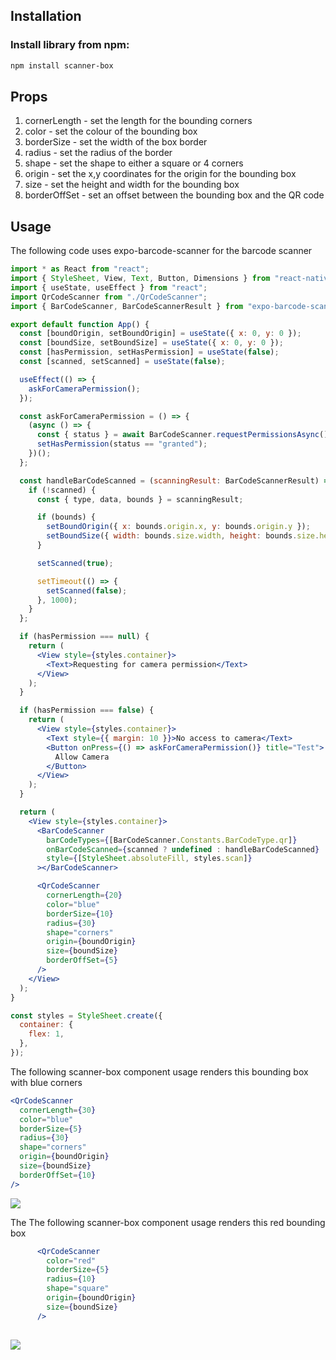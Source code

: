 ## Installation

### Install library from npm:

```bash
npm install scanner-box
```

## Props

1. cornerLength - set the length for the bounding corners
2. color - set the colour of the bounding box
3. borderSize - set the width of the box border
4. radius - set the radius of the border
5. shape - set the shape to either a square or 4 corners
6. origin - set the x,y coordinates for the origin for the bounding box
7. size - set the height and width for the bounding box
8. borderOffSet - set an offset between the bounding box and the QR code

## Usage

The following code uses expo-barcode-scanner for the barcode scanner

```jsx
import * as React from "react";
import { StyleSheet, View, Text, Button, Dimensions } from "react-native";
import { useState, useEffect } from "react";
import QrCodeScanner from "./QrCodeScanner";
import { BarCodeScanner, BarCodeScannerResult } from "expo-barcode-scanner";

export default function App() {
  const [boundOrigin, setBoundOrigin] = useState({ x: 0, y: 0 });
  const [boundSize, setBoundSize] = useState({ x: 0, y: 0 });
  const [hasPermission, setHasPermission] = useState(false);
  const [scanned, setScanned] = useState(false);

  useEffect(() => {
    askForCameraPermission();
  });

  const askForCameraPermission = () => {
    (async () => {
      const { status } = await BarCodeScanner.requestPermissionsAsync();
      setHasPermission(status == "granted");
    })();
  };

  const handleBarCodeScanned = (scanningResult: BarCodeScannerResult) => {
    if (!scanned) {
      const { type, data, bounds } = scanningResult;

      if (bounds) {
        setBoundOrigin({ x: bounds.origin.x, y: bounds.origin.y });
        setBoundSize({ width: bounds.size.width, height: bounds.size.height });
      }

      setScanned(true);

      setTimeout(() => {
        setScanned(false);
      }, 1000);
    }
  };

  if (hasPermission === null) {
    return (
      <View style={styles.container}>
        <Text>Requesting for camera permission</Text>
      </View>
    );
  }

  if (hasPermission === false) {
    return (
      <View style={styles.container}>
        <Text style={{ margin: 10 }}>No access to camera</Text>
        <Button onPress={() => askForCameraPermission()} title="Test">
          Allow Camera
        </Button>
      </View>
    );
  }

  return (
    <View style={styles.container}>
      <BarCodeScanner
        barCodeTypes={[BarCodeScanner.Constants.BarCodeType.qr]}
        onBarCodeScanned={scanned ? undefined : handleBarCodeScanned}
        style={[StyleSheet.absoluteFill, styles.scan]}
      ></BarCodeScanner>

      <QrCodeScanner
        cornerLength={20}
        color="blue"
        borderSize={10}
        radius={30}
        shape="corners"
        origin={boundOrigin}
        size={boundSize}
        borderOffSet={5}
      />
    </View>
  );
}

const styles = StyleSheet.create({
  container: {
    flex: 1,
  },
});
```

The following scanner-box component usage renders this bounding box with blue corners

````jsx
<QrCodeScanner
  cornerLength={30}
  color="blue"
  borderSize={5}
  radius={30}
  shape="corners"
  origin={boundOrigin}
  size={boundSize}
  borderOffSet={10}
/>
````

![](https://github.com/babana0/scanner-box/blob/main/blue.gif)

The The following scanner-box component usage renders this red bounding box

`````jsx
      <QrCodeScanner
        color="red"
        borderSize={5}
        radius={10}
        shape="square"
        origin={boundOrigin}
        size={boundSize}
      />
      
`````

![](https://github.com/babana0/scanner-box/blob/main/red.gif)



